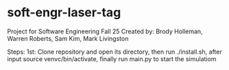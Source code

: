# soft-engr-laser-tag
Project for Software Engineering Fall 25
Created by: Brody Holleman, Warren Roberts, Sam Kim, Mark Livingston

Steps:
1st:
Clone repository and open its directory,
then run ./install.sh,
after input source venvc/bin/activate,
finally run main.py to start the simulatiom



